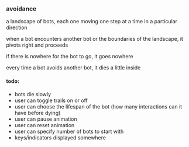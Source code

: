 ### avoidance

a landscape of bots, each one moving one step at a time in a particular direction

when a bot encounters another bot or the boundaries of the landscape, it pivots right and proceeds

if there is nowhere for the bot to go, it goes nowhere

every time a bot avoids another bot, it dies a little inside

#### todo:
  - bots die slowly
  - user can toggle trails on or off
  - user can choose the lifespan of the bot (how many interactions can it have before dying)
  - user can pause animation
  - user can reset animation
  - user can specify number of bots to start with
  - keys/indicators displayed somewhere
